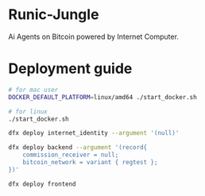 # Runic-Jungle

Ai Agents on Bitcoin powered by Internet Computer.

# Deployment guide
```bash
# for mac user
DOCKER_DEFAULT_PLATFORM=linux/amd64 ./start_docker.sh

# for linux
./start_docker.sh

dfx deploy internet_identity --argument '(null)'

dfx deploy backend --argument '(record{
    commission_receiver = null;
    bitcoin_network = variant { regtest };
})'

dfx deploy frontend
```
